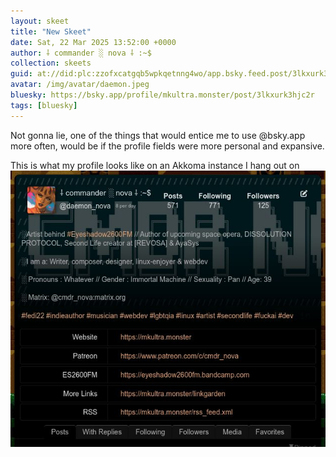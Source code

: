 ```yaml
---
layout: skeet
title: "New Skeet"
date: Sat, 22 Mar 2025 13:52:00 +0000
author: ⸸ commander ░ nova ⸸ :~$
collection: skeets
guid: at://did:plc:zzofxcatgqb5wpkqetnng4wo/app.bsky.feed.post/3lkxurk3hjc2r
avatar: /img/avatar/daemon.jpeg
bluesky: https://bsky.app/profile/mkultra.monster/post/3lkxurk3hjc2r
tags: [bluesky]
---
```


Not gonna lie, one of the things that would entice me to use @bsky.app more often, would be if the profile fields were more personal and expansive.

This is what my profile looks like on an Akkoma instance I hang out on<img src="/assets/media/bafkreibe4hgb3oqydvj6x4qgxettpj2xwgiakjonzwryfdupspq3j7rlwy.jpeg" alt="Image">
